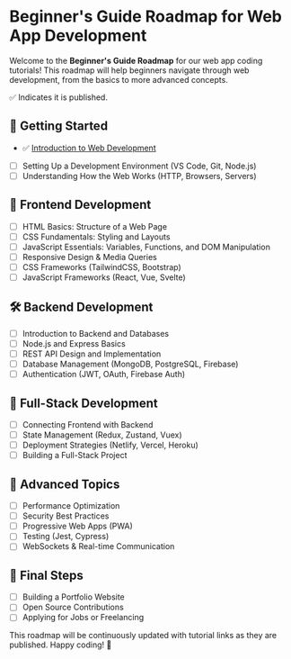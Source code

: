 # Beginner's Guide Roadmap for Web App Development

Welcome to the **Beginner's Guide Roadmap** for our web app coding tutorials! This roadmap will help beginners navigate through web development, from the basics to more advanced concepts.

✅ Indicates it is published.

## 🚀 Getting Started
- ✅ [Introduction to Web Development](/tutorials/intro-to-web-development)
- [ ] Setting Up a Development Environment (VS Code, Git, Node.js)
- [ ] Understanding How the Web Works (HTTP, Browsers, Servers)

## 🎨 Frontend Development
- [ ] HTML Basics: Structure of a Web Page
- [ ] CSS Fundamentals: Styling and Layouts
- [ ] JavaScript Essentials: Variables, Functions, and DOM Manipulation
- [ ] Responsive Design & Media Queries
- [ ] CSS Frameworks (TailwindCSS, Bootstrap)
- [ ] JavaScript Frameworks (React, Vue, Svelte)

## 🛠 Backend Development
- [ ] Introduction to Backend and Databases
- [ ] Node.js and Express Basics
- [ ] REST API Design and Implementation
- [ ] Database Management (MongoDB, PostgreSQL, Firebase)
- [ ] Authentication (JWT, OAuth, Firebase Auth)

## 🔗 Full-Stack Development
- [ ] Connecting Frontend with Backend
- [ ] State Management (Redux, Zustand, Vuex)
- [ ] Deployment Strategies (Netlify, Vercel, Heroku)
- [ ] Building a Full-Stack Project

## 📱 Advanced Topics
- [ ] Performance Optimization
- [ ] Security Best Practices
- [ ] Progressive Web Apps (PWA)
- [ ] Testing (Jest, Cypress)
- [ ] WebSockets & Real-time Communication

## 🏁 Final Steps
- [ ] Building a Portfolio Website
- [ ] Open Source Contributions
- [ ] Applying for Jobs or Freelancing

This roadmap will be continuously updated with tutorial links as they are published. Happy coding! 🚀

